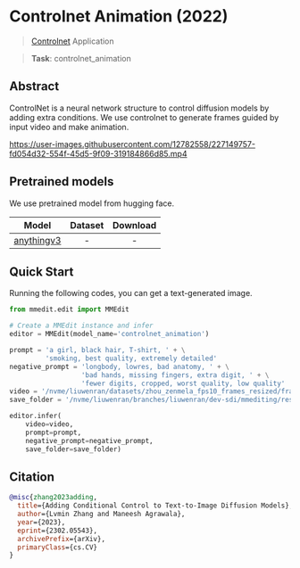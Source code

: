 # Controlnet Animation (2022)

> [Controlnet](https://github.com/lllyasviel/ControlNet) Application

> **Task**: controlnet_animation

<!-- [ALGORITHM] -->

## Abstract

<!-- [ABSTRACT] -->

ControlNet is a neural network structure to control diffusion models by adding extra conditions.
We use controlnet to generate frames guided by input video and make animation.

https://user-images.githubusercontent.com/12782558/227149757-fd054d32-554f-45d5-9f09-319184866d85.mp4

## Pretrained models

We use pretrained model from hugging face.

|                Model                 | Dataset | Download |
| :----------------------------------: | :-----: | :------: |
| [anythingv3](./anythingv3_config.py) |    -    |    -     |

## Quick Start

Running the following codes, you can get a text-generated image.

```python
from mmedit.edit import MMEdit

# Create a MMEdit instance and infer
editor = MMEdit(model_name='controlnet_animation')

prompt = 'a girl, black hair, T-shirt, ' + \
         'smoking, best quality, extremely detailed'
negative_prompt = 'longbody, lowres, bad anatomy, ' + \
                  'bad hands, missing fingers, extra digit, ' + \
                  'fewer digits, cropped, worst quality, low quality'
video = '/nvme/liuwenran/datasets/zhou_zenmela_fps10_frames_resized/frames.txt'
save_folder = '/nvme/liuwenran/branches/liuwenran/dev-sdi/mmediting/resources/demo_results/controlnet_hed'

editor.infer(
    video=video,
    prompt=prompt,
    negative_prompt=negative_prompt,
    save_folder=save_folder)
```

## Citation

```bibtex
@misc{zhang2023adding,
  title={Adding Conditional Control to Text-to-Image Diffusion Models},
  author={Lvmin Zhang and Maneesh Agrawala},
  year={2023},
  eprint={2302.05543},
  archivePrefix={arXiv},
  primaryClass={cs.CV}
}
```

